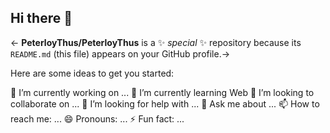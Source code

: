 ## Hi there 👋


<- **PeterloyThus/PeterloyThus** is a ✨ _special_ ✨ repository because its `README.md` (this file) appears on your GitHub profile.->

Here are some ideas to get you started:

🔭 I’m currently working on ...
🌱 I’m currently learning Web 
👯 I’m looking to collaborate on ...
🤔 I’m looking for help with ...
💬 Ask me about ...
📫 How to reach me: ...
😄 Pronouns: ...
⚡ Fun fact: ...

